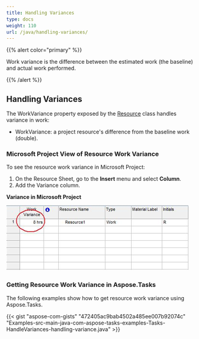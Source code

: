 ```yaml
---
title: Handling Variances
type: docs
weight: 110
url: /java/handling-variances/
---
```


{{% alert color="primary" %}} 

Work variance is the difference between the estimated work (the baseline) and actual work performed.

{{% /alert %}} 
## **Handling Variances**
The WorkVariance property exposed by the [Resource](/pages/createpage.action?spaceKey=tasksjava&title=com.aspose.tasks.Resource+class&linkCreation=true&fromPageId=16581068) class handles variance in work:

- WorkVariance: a project resource's difference from the baseline work (double).
### **Microsoft Project View of Resource Work Variance**
To see the resource work variance in Microsoft Project:

1. On the Resource Sheet, go to the **Insert** menu and select **Column**.
1. Add the Variance column.


**Variance in Microsoft Project** 

![todo:image_alt_text](handling-variances_1.png)
### **Getting Resource Work Variance in Aspose.Tasks**
The following examples show how to get resource work variance using Aspose.Tasks.

{{< gist "aspose-com-gists" "472405ac9bab4502a485ee007b92074c" "Examples-src-main-java-com-aspose-tasks-examples-Tasks-HandleVariances-handling-variance.java" >}}
